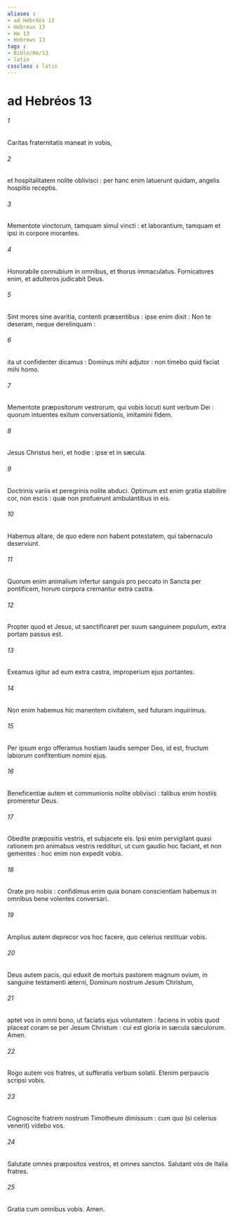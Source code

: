 ```yaml
---
aliases : 
- ad Hebréos 13
- Hébreux 13
- He 13
- Hebrews 13
tags : 
- Bible/He/13
- latin
cssclass : latin
---
```


# ad Hebréos 13

###### 1
Caritas fraternitatis maneat in vobis,
###### 2
et hospitalitatem nolite oblivisci : per hanc enim latuerunt quidam, angelis hospitio receptis.
###### 3
Mementote vinctorum, tamquam simul vincti : et laborantium, tamquam et ipsi in corpore morantes.
###### 4
Honorabile connubium in omnibus, et thorus immaculatus. Fornicatores enim, et adulteros judicabit Deus.
###### 5
Sint mores sine avaritia, contenti præsentibus : ipse enim dixit : Non te deseram, neque derelinquam :
###### 6
ita ut confidenter dicamus : Dominus mihi adjutor : non timebo quid faciat mihi homo.
###### 7
Mementote præpositorum vestrorum, qui vobis locuti sunt verbum Dei : quorum intuentes exitum conversationis, imitamini fidem.
###### 8
Jesus Christus heri, et hodie : ipse et in sæcula.
###### 9
Doctrinis variis et peregrinis nolite abduci. Optimum est enim gratia stabilire cor, non escis : quæ non profuerunt ambulantibus in eis.
###### 10
Habemus altare, de quo edere non habent potestatem, qui tabernaculo deserviunt.
###### 11
Quorum enim animalium infertur sanguis pro peccato in Sancta per pontificem, horum corpora cremantur extra castra.
###### 12
Propter quod et Jesus, ut sanctificaret per suum sanguinem populum, extra portam passus est.
###### 13
Exeamus igitur ad eum extra castra, improperium ejus portantes.
###### 14
Non enim habemus hic manentem civitatem, sed futuram inquirimus.
###### 15
Per ipsum ergo offeramus hostiam laudis semper Deo, id est, fructum labiorum confitentium nomini ejus.
###### 16
Beneficentiæ autem et communionis nolite oblivisci : talibus enim hostiis promeretur Deus.
###### 17
Obedite præpositis vestris, et subjacete eis. Ipsi enim pervigilant quasi rationem pro animabus vestris reddituri, ut cum gaudio hoc faciant, et non gementes : hoc enim non expedit vobis.
###### 18
Orate pro nobis : confidimus enim quia bonam conscientiam habemus in omnibus bene volentes conversari.
###### 19
Amplius autem deprecor vos hoc facere, quo celerius restituar vobis.
###### 20
Deus autem pacis, qui eduxit de mortuis pastorem magnum ovium, in sanguine testamenti æterni, Dominum nostrum Jesum Christum,
###### 21
aptet vos in omni bono, ut faciatis ejus voluntatem : faciens in vobis quod placeat coram se per Jesum Christum : cui est gloria in sæcula sæculorum. Amen.
###### 22
Rogo autem vos fratres, ut sufferatis verbum solatii. Etenim perpaucis scripsi vobis.
###### 23
Cognoscite fratrem nostrum Timotheum dimissum : cum quo (si celerius venerit) videbo vos.
###### 24
Salutate omnes præpositos vestros, et omnes sanctos. Salutant vos de Italia fratres.
###### 25
Gratia cum omnibus vobis. Amen.
